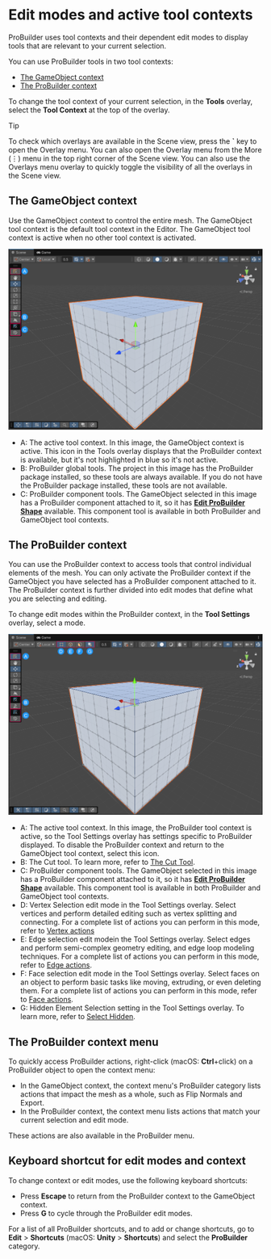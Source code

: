 # Edit modes and active tool contexts

ProBuilder uses tool contexts and their dependent edit modes to display tools that are relevant to your current selection. 

You can use ProBuilder tools in two tool contexts: 

* [The GameObject context](#the-gameobject-context)
* [The ProBuilder context](#the-probuilder-context)

To change the tool context of your current selection, in the **Tools** overlay, select the **Tool Context** at the top of the overlay.

> [!TIP]
> To check which overlays are available in the Scene view, press the **`** key to open the Overlay menu. You can also open the Overlay menu from the More (⋮) menu in the top right corner of the Scene view. You can also use the Overlays menu overlay to quickly toggle the visibility of all the overlays in the Scene view.


## The GameObject context

Use the GameObject context to control the entire mesh. The GameObject tool context is the default tool context in the Editor. The GameObject tool context is active when no other tool context is activated.   
    
![The GameObject context changes the options you can use in both the Tools and Tool Context overlay to those that control the entire GameObject](images/GameObjectContextOverlays.png)

* A: The active tool context. In this image, the GameObject context is active. This icon in the Tools overlay displays that the ProBuilder context is available, but it's not highlighted in blue so it's not active. 
* B: ProBuilder global tools. The project in this image has the ProBuilder package installed, so these tools are always available. If you do not have the ProBuilder package installed, these tools are not available.
* C: ProBuilder component tools. The GameObject selected in this image has a ProBuilder component attached to it, so it has [**Edit ProBuilder Shape**](workflow-edit) available. This component tool is available in both ProBuilder and GameObject tool contexts. 


## The ProBuilder context

You can use the ProBuilder context to access tools that control individual elements of the mesh. You can only activate the ProBuilder context if the GameObject you have selected has a ProBuilder component attached to it. The ProBuilder context is further divided into edit modes that define what you are selecting and editing. 

To change edit modes within the ProBuilder context, in the **Tool Settings** overlay, select a mode. 

![The ProBuilder context changes the options you can use in both the Tools and Tool Context overlay to those that change individual parts of a ProBuilder object](images/ProBuilderContextOverlays.png)


* A: The active tool context. In this image, the ProBuilder tool context is active, so the Tool Settings overlay has settings specific to ProBuilder displayed. To disable the ProBuilder context and return to the GameObject tool context, select this icon. 
* B: The Cut tool. To learn more, refer to [The Cut Tool](cut-tool).
* C: ProBuilder component tools. The GameObject selected in this image has a ProBuilder component attached to it, so it has [**Edit ProBuilder Shape**](workflow-edit) available. This component tool is available in both ProBuilder and GameObject tool contexts. 
* D: Vertex Selection edit mode in the Tool Settings overlay. Select vertices and perform detailed editing such as vertex splitting and connecting. For a complete list of actions you can perform in this mode, refer to [Vertex actions](vertex.md)
* E: Edge selection edit modein the Tool Settings overlay. Select edges and perform semi-complex geometry editing, and edge loop modeling techniques. For a complete list of actions you can perform in this mode, refer to [Edge actions](edge.md).
* F: Face selection edit mode in the Tool Settings overlay. Select faces on an object to perform basic tasks like moving, extruding, or even deleting them. For a complete list of actions you can perform in this mode, refer to [Face actions](face.md).
* G: Hidden Element Selection setting in the Tool Settings overlay. To learn more, refer to [Select Hidden](Selection_SelectHidden).






## The ProBuilder context menu

To quickly access ProBuilder actions, right-click (macOS: **Ctrl**+click) on a ProBuilder object to open the context menu:

* In the GameObject context, the context menu's ProBuilder category lists actions that impact the mesh as a whole, such as Flip Normals and Export.
* In the ProBuilder context, the context menu lists actions that match your current selection and edit mode.

These actions are also available in the ProBuilder menu.

## Keyboard shortcut for edit modes and context

To change context or edit modes, use the following keyboard shortcuts:

* Press **Escape** to return from the ProBuilder context to the GameObject context.
* Press **G** to cycle through the ProBuilder edit modes.

For a list of all ProBuilder shortcuts, and to add or change shortcuts, go to **Edit** > **Shortcuts** (macOS: **Unity** > **Shortcuts**) and select the **ProBuilder** category.
